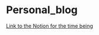 # Personal_blog
[Link to the Notion for the time being](https://www.notion.so/Personal-Programming-Blog-1-19be2b87d9b68070b2a7c8520c7836ed)
